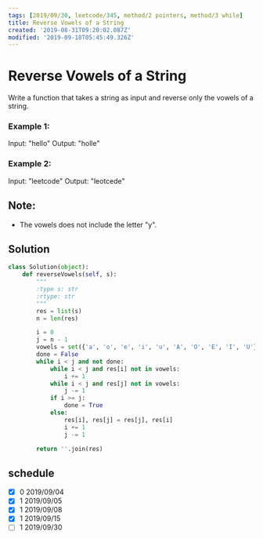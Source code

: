 ```yaml
---
tags: [2019/09/30, leetcode/345, method/2 pointers, method/3 while]
title: Reverse Vowels of a String
created: '2019-08-31T09:20:02.087Z'
modified: '2019-09-18T05:45:49.326Z'
---
```


# Reverse Vowels of a String

Write a function that takes a string as input and reverse only the vowels of a string.

### Example 1:

Input: "hello"
Output: "holle"

### Example 2:

Input: "leetcode"
Output: "leotcede"

## Note:

* The vowels does not include the letter "y".

## Solution

```python
class Solution(object):
    def reverseVowels(self, s):
        """
        :type s: str
        :rtype: str
        """
        res = list(s)
        n = len(res)

        i = 0
        j = n - 1
        vowels = set({'a', 'o', 'e', 'i', 'u', 'A', 'O', 'E', 'I', 'U'})
        done = False
        while i < j and not done:
            while i < j and res[i] not in vowels:
                i += 1
            while i < j and res[j] not in vowels:
                j -= 1
            if i >= j:
                done = True
            else:
                res[i], res[j] = res[j], res[i]
                i += 1
                j -= 1

        return ''.join(res)
```

## schedule

* [x] 0 2019/09/04
* [x] 1 2019/09/05
* [x] 1 2019/09/08
* [x] 1 2019/09/15
* [ ] 1 2019/09/30
